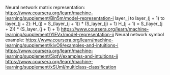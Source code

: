 Neural network matrix representation:
    https://www.coursera.org/learn/machine-learning/supplement/Bln5m/model-representation-i
    layer_j to layer_(j + 1) to layer_(j + 2):
        H_(j) = S_(layer_(j + 1)) * (S_layer_(j) + 1)
        H_(j + 1) = S_(layer_(j + 2)) * (S_layer_(j + 1) + 1)
    https://www.coursera.org/learn/machine-learning/supplement/YlEVx/model-representation-ii
Neural network symbol example:
    https://www.coursera.org/learn/machine-learning/supplement/kivO9/examples-and-intuitions-i
    https://www.coursera.org/learn/machine-learning/supplement/5iqtV/examples-and-intuitions-ii
    https://www.coursera.org/learn/machine-learning/supplement/xSUml/multiclass-classification

